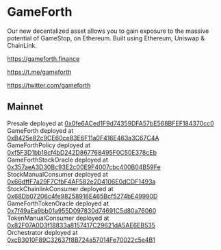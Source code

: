 # GameForth

Our new decentalized asset allows you to gain exposure to the massive potential of GameStop, on Ethereum. Built using Ethereum, Uniswap & ChainLink.

https://gameforth.finance

https://t.me/gameforth

https://twitter.com/gameforth

## Mainnet 

Presale deployed at [0x0fe6ACed1F9d74359DFA57bE568BFEF184370cc0](https://etherscan.io/address/0x0fe6aced1f9d74359dfa57be568bfef184370cc0)  
GameForth deployed at [0xB425e82c9CE60ce83E6F11a0F416E463a3C67C4A](https://etherscan.io/address/0xB425e82c9CE60ce83E6F11a0F416E463a3C67C4A)  
GameForthPolicy deployed at [0xf5F3D1bb18cf4bD242D867768495F0C50E378cEb](https://etherscan.io/address/0xf5F3D1bb18cf4bD242D867768495F0C50E378cEb)  
GameForthStockOracle deployed at [0x357aeA3D30Bc93E2c00E9F4007cbc400B04B59Fe](https://etherscan.io/address/0x357aeA3D30Bc93E2c00E9F4007cbc400B04B59Fe)  
StockManualConsumer deployed at [0x66dffF7a29F7CfbF4AF582e2D4106E0dCDF1493a](https://etherscan.io/address/0x66dffF7a29F7CfbF4AF582e2D4106E0dCDF1493a)  
StockChainlinkConsumer deployed at [0x68Db07206c4fe98258916E465Bcf5274bE49990D](https://etherscan.io/address/0x68Db07206c4fe98258916E465Bcf5274bE49990D)  
GameForthTokenOracle deployed at [0x7f49aEa9bb01a955D097830d74691C5d80a76060](https://etherscan.io/address/0x7f49aEa9bb01a955D097830d74691C5d80a76060)  
TokenManualConsumer deployed at [0x82F07A0D3f18833a8157417C29621dA5AE6EB535](https://etherscan.io/address/0x82F07A0D3f18833a8157417C29621dA5AE6EB535)  
Orchestrator deployed at [0xcB3010F89C32637f8B724a57014Fe70022c5e4B1](https://etherscan.io/address/0xcB3010F89C32637f8B724a57014Fe70022c5e4B1)  
